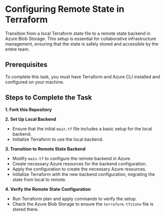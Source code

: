 # Configuring Remote State in Terraform

Transition from a local Terraform state file to a remote state backend in Azure Blob Storage. This setup is essential for collaborative infrastructure management, ensuring that the state is safely stored and accessible by the entire team.

## Prerequisites

To complete this task, you must have Terraform and Azure CLI installed and configured on your machine.

## Steps to Complete the Task

**1. Fork this Repository**

**2. Set Up Local Backend**

- Ensure that the initial `main.tf` file includes a basic setup for the local backend.
- Initialize Terraform to use the local backend.

**3. Transition to Remote State Backend**

- Modify `main.tf` to configure the remote backend in Azure.
- Create necessary Azure resources for the backend configuration.
- Apply the configuration to create the necessary Azure resources.
- Initialize Terraform with the new backend configuration, migrating the state from local to remote.

**4. Verify the Remote State Configuration**

- Run Terraform plan and apply commands to verify the setup.
- Check the Azure Blob Storage to ensure the `terraform.tfstate` file is stored there.
